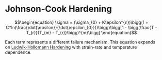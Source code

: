 # Johnson-Cook Hardening

$$\begin{equation}
\sigma = (\sigma_{0} + K\epsilon^{n})\bigg(1 + C*ln(\frac{\dot{\epsilon}}{\dot{\epsilon_{0}}})\bigg)\bigg[1 - \bigg(\frac{T - T_{r}}{T_{m} - T_{r}}\bigg)^{m}\bigg]
\end{equation}$$

Each term represents a different failure mechanism.
This equation expands on [Ludwik-Hollomann Hardening](ludwik-hollomann-hardening.md) with strain-rate and temperature dependence.